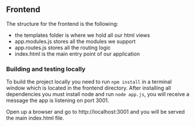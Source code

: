 ## Frontend

The structure for the frontend is the following:

* the templates folder is where we hold all our html views
* app.modules.js stores all the modules we support
* app.routes.js stores all the routing logic
* index.html is the main entry point of our application


### Building and testing locally

To build the project locally you need to run `npm install` in a terminal window which is located in the frontend directory.
After installing all dependencies you must install node and run `node app.js`, you will receive a message the app is listening on
port 3001.

Open up a browser and go to http://localhost:3001 and you will be served the main index.html file.
